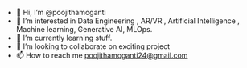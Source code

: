 - 👋 Hi, I’m @poojithamoganti
- 👀 I’m interested in Data Engineering , AR/VR , Artificial Intelligence , Machine learning, Generative AI, MLOps.
- 🌱 I’m currently learning stuff.
- 💞️ I’m looking to collaborate on exciting project 
- 📫 How to reach me poojithamoganti24@gmail.com

<!---
poojithamoganti/poojithamoganti is a ✨ special ✨ repository because its `README.md` (this file) appears on your GitHub profile.
You can click the Preview link to take a look at your changes.
--->
